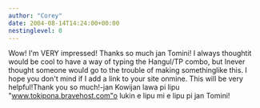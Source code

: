 ```yaml
---
author: "Corey"
date: 2004-08-14T14:24:00+00:00
nestinglevel: 0
---
```

Wow! I'm VERY impressed! Thanks so much jan Tomini! I always thoughtit would be cool to have a way of typing the Hangul/TP combo, but Inever thought someone would go to the trouble of making somethinglike this. I hope you don't mind if I add a link to your site onmine. This will be very helpful!Thank you so much!-jan Kowijan lawa pi lipu "www.tokipona.bravehost.com"o lukin e lipu mi e lipu pi jan Tomini!